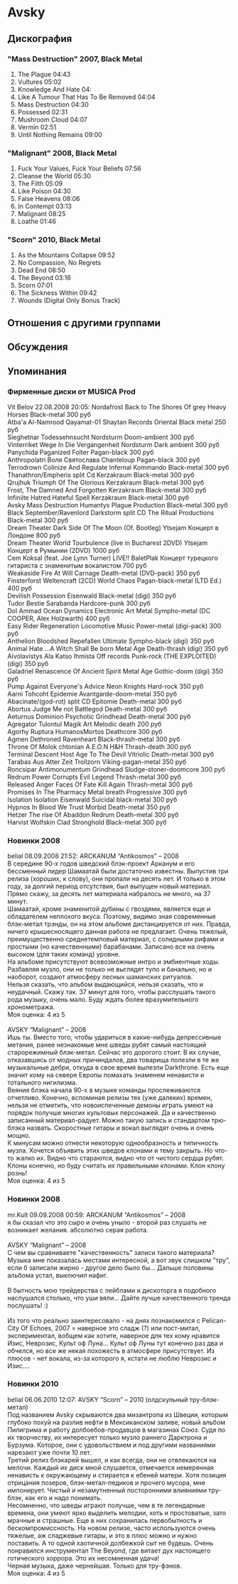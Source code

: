 # Avsky



## Дискография

### "Mass Destruction" 2007, Black Metal

1. The Plague  04:43    
2. Vultures  05:02    
3. Knowledge And Hate  04:
4. Like A Tumour That Has To Be Removed  04:04 
5. Mass Destruction  04:30    
6. Possessed  02:31  
7. Mushroom Cloud  04:07  
8. Vermin  02:51   
9. Until Nothing Remains  09:00 

### "Malignant" 2008, Black Metal

1. Fuck Your Values, Fuck Your Beliefs  07:56 
2. Cleanse the World  05:30 
3. The Filth  05:09    
4. Like Poison  04:30  
5. False Heavens  08:06 
6. In Contempt  03:13   
7. Malignant  08:25   
8. Loathe  01:46 

### "Scorn" 2010, Black Metal

1. As the Mountains Collapse  09:52    
2. No Compassion, No Regrets  
3. Dead End  08:50   
4. The Beyond  03:16    
5. Scorn  07:01   
6. The Sickness Within  09:42 
7. Wounds (Digital Only Bonus Track)  


## Отношения с другими группами


## Обсуждения


## Упоминания

### Фирменные диски от MUSICA Prod

Vit Belov 22.08.2008 20:05:
Nordafrost	Back to The Shores Of grey	Heavy Horses	Black-metal	300 руб<BR>Atba'a Al-Namrood	Qayamat-01	Shaytan Records	Oriental Black metal	250 руб<BR>Sieghetnar	Todessehnsucht	Nordsturm	Doom-ambient	300 руб<BR>Vinterriket	Wege In Die Vergangenheit	Nordsturm	Dark ambient	300 руб<BR>Panychida	Paganized	Folter	Pagan-black	300 руб<BR>Anthropolatri	Воля Святослава	Chanteloup	Pagan-black	300 руб<BR>Terrodrown	Colinize And Regulate	Infernal Kommando	Black-metal	300 руб<BR>Thanathron/Empheris	split Cd	Kerzakraum	Black-metal	300 руб<BR>Qrujhuk	Triumph Of The Glorious	Kerzakraum	Black-metal	300 руб<BR>Frost, The	Damned And Forgotten	Kerzakraum	Black-metal	300 руб<BR>Infiniite Hatred	Hateful Spell	Kerzakraum	Black-metal	300 руб<BR>Avsky	Mass Destruction	Humantys Plague Production	Black-metal	300 руб<BR>Black September/Ravenlord Darkstorm	split CD	The Ritual Productions	Black-metal	300 руб<BR>Dream Theater	Dark Side Of The Moon (Of. Bootleg)	Ytsejam	Концерт в Лондоне	800 руб<BR>Dream Theater	World Tourbulence (live in Bucharest 2DVD)	Ytsejam	Концерт в Румынии (2DVD)	1000 руб<BR>Cem Koksal (feat. Joe Lynn Turner)	LIVE!!	BaletPlak	Концерт турецкого гитариста с знаменитым вокалистом	700 руб<BR>Weakaside	Fire At Will	Carnage	Death-metal (DVD-pack)	350 руб<BR>Finsterforst	Weltencraft (2CD)	World Chaos	Pagan-black-metal (LTD Ed.)	400 руб<BR>Devilish	Possession	Eisenwald	Black-metal (digi)	350 руб<BR>Tudor	Bestie  	Sarabanda	Hardcore-punk	300 руб<BR>Dol Ammad	Ocean Dynamics 	Electronic Art Metal	Sympho-metal (DC COOPER, Alex Holzwarth)	400 руб<BR>Easy Rider	Regeneration	Locomotive Music	Power-metal (digi-pack)	300 руб<BR>Anthelion	Bloodshed Repefallen	Ultimate	Sympho-black (digi)	350 руб<BR>Animal Hate	…A Witch Shall Be born	Metal Age	Death-thrash (digi)	350 руб<BR>Aivolavistys	Ala Katso Ihmista	Off records	Punk-rock (THE EXPLOITED) (digi)	350 руб<BR>Galadriel	Renascence Of Ancient Spirit	Metal Age	Gothic-doom (digi)	350 руб<BR>Pump	Against Everyone's Advice	Neon Knights	Hard-rock	350  руб<BR>Aarni	Tohcoht	Epidemie	Avantgarde-doom-metal	350 руб<BR>Abacinate/(god-rot)	split CD	Epitomie	Death-metal	300 руб<BR>Abortus	Judge Me not	Battlegod	Death-metal	300 руб<BR>Aeturnus Dominion	Psychotic  	Grindhead	Death-metal	300 руб<BR>Agregator	Tulontul	Magik Art	Melodic death	200 руб<BR>Agorhy	Ruptura	HumanosMortos	Deathcore	300 руб<BR>Agmen	Dethroned	Ravenheart	Black-thrash-metal	300 руб<BR>Throne Of Molok	chtonian A.E.O.N	H&H	Thrash-death	300 руб<BR>Terminal Descent	Host Age To The Devil	Vitriolic	Death-metal	300 руб<BR>Tarabas	Aus Atter Zeit	Trollzorn	Viking-pagan-metal	350 руб<BR>Roncsipar	Antimonumentum	Grindhead	Sludge-stoner-doomcore	300 руб<BR>Redrum	Power Corrupts	Evil Legend	Thrash-metal	300 руб<BR>Released Anger	Faces Of Fate	Kill Again	Thrash-metal	300 руб<BR>Promises	In The Pharmacy	Metal breath	Progressive	300 руб<BR>Isolation	Isolation	Eisenwald	Suicidal black-metal	300 руб<BR>Hypnos	In Blood We Trust	Morbid  	Death-metal	350 руб<BR>Hetzer	The rise Of Abaddon	Redrum	Death-metal	300 руб<BR>Harvist	Wolfskin Clad	Stronghold	Black-metal	300 руб<BR>

### Новинки 2008

belial 08.09.2008 21:52:
ARCKANUM “Antikosmos” – 2008<BR>В середине 90-х годов шведский блэк-проект Арканум и его бессменный лидер Шамаатай были достаточно известны. Выпустив три релиза (хороших, к слову), они пропали на десять лет. И только в этом году, за долгий период отсутствия, был выпущен новый материал. Прямо скажу, за десять лет материала набралось не много, на 37 минут.<BR>Шамаатай, кроме знаменитой дубины с гвоздями, является еще и обладателем неплохого вкуса. Поэтому, видимо зная современные блэк-метал трэнды, он на этом альбоме дистанцируется от них. Правда, ничего крышесносящего данная работа не предлагает. Очень тяжелый, преимущественно среднетемповый материал, с солидными рифами и простыми (но качественными) барабанами. Записано все на очень высоком (для таких команд) уровне.<BR>На альбоме присутствуют всевозможные интро и эмбиентные ходы. Разбавляя музло, они не только не выглядят тупо и банально, но и наоборот, создают атмосферу лесных шаманских ритуалов.<BR>Нельзя сказать, что альбом выдающийся,  нельзя сказать, что и неудачный. Скажу так. 37 минут для того, чтобы расслушать такого рода музыку, очень мало. Буду ждать более вразумительного хронометража. <BR>Моя оценка: 4 из 5<BR><BR>AVSKY “Malignant” – 2008<BR>Ишь ты. Вместо того, чтобы удариться в какие-нибудь депрессивные метания, ранее незнакомые мне шведы рубят самый настоящий старорежимный блэк-метал. Сейчас это дорогого стоит. В их случае, отказавшись от модных причиндалов, два товарища полезли в те же музыкальные дебри, откуда в свое время вылезли Darkthrone. Есть еще значит кому на севере Европы помахать знаменем ненависти и тотального нигилизма.<BR>Веяния блэка начала 90-х в музыке команды прослеживаются отчетливо. Конечно, вспоминая релизы тех (уже далеких) времен, нельзя не отметить, что новоиспеченные демоны играть умеют на порядок получше многих культовых персонажей. Да и качественно записанный материал-радует. Можно такую запись и стандартом трю-блэка назвать. Скоростные гитары и вокал выглядят очень и очень мощно. <BR>К минусам можно отнести некоторую однообразность и типичность музла. Хочется объявить этих шведов клонами и тему закрыть. Но что-то жалко их. Видно что стараются, видно что от чистого сердца рубят. Клоны конечно, но буду считать их правильными клонами. Клон клону рознь!<BR>Моя оценка: 4 из 5<BR>

### Новинки 2008

mr.Kult 09.09.2008 00:59:
ARCKANUM “Antikosmos” – 2008<BR>я бы сказал что это сыро и очень уныло - второй раз слушать не возникает желания. абсолютно серая работа.<BR><BR>AVSKY “Malignant” – 2008<BR>С чем вы сравниваете "качественность" записи такого материала? Музыка мне показалась местами интересной, а вот звук слишком "тру", если б записали жирно - другое дело было бы... Дальше половины альбома устал, выключил нафиг.<BR><BR>В бытность мою трейдерства с лейблами и дискоторга я подобного наслушался столько, что уши вяли... Дайте лучше качественного тренда послушать! :)<BR><BR>Из того что реально заинтересовало - на днях познакомился с Pelican- City Of Echoes, 2007  = наверное это сладж (?) или пост-митал, экспериментал, вобщем как хотите, наверное для тех кому нравится Изис, Неврозис, Культ оф Луна... Культ оф Луны тут конечно раз два и обчелся, но все же некая похожесть в атмосфере присутствует. Из плюсов - нет вокала, из-за которого я, кстати не люблю Неврозис и Изис....

### Новинки 2010

belial 06.06.2010 12:07:
AVSKY “Scorn” – 2010 (олдскульный тру-блэк-метал)<BR>Под названием Avsky скрываются два мизантропа из Швеции, которым глубоко похуй на разлив нефти в Мексиканском заливе, новый альбом Пилигрима и работу долбоебов-продавцов в магазинах Союз. Судя по их  творчеству, их интересует только музло раннего Дарктрона и Бурзума. Которое, они с удовольствием и под другими названиями нарезают уже почти 10 лет. <BR>Третий релиз блэкарей вышел, и как всегда, они не отвлекаются на мелочи. Каждый их диск мной слушается, отмечается немерянная ненависть к окружающему и стирается к ебеней матери. Хотя позиция отрицания позеров, блэк-метал-педиков и прочего мусора, мне импонирует. Чистый и незамутненный посторонними влияниями тру-блэк, как его и надо понимать. <BR>Несомненно, что шведы играют получше, чем в те легендарные времена, они умеют ярко выделить мелодии, хоть и простоватые, зато мрачные и страшные. Еще в них сохранилась первобытность и бескомпромиссность. На новом релизе, часто используются очень тяжелые, аж сладжевые гитары, и это в плюс можно и нужно поставить. А то одной хаотичной долбежкой сыт не будешь. Очень понравился инструментал The Beyond, где витает дух настоящего готического хоррора. Это их несомненная удача!<BR>Черная музыка, даже чернейшая. Только для тру-фэнов.<BR>Моя оценка: 4 из 5 <BR>

